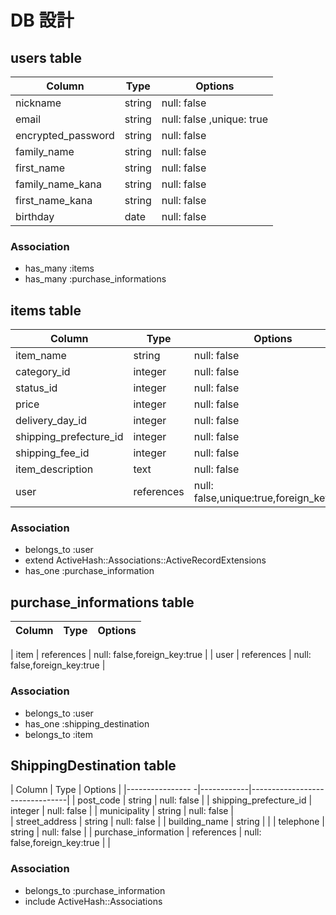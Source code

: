 # DB 設計

## users table

| Column             | Type                | Options                   |
|--------------------|---------------------|---------------------------|
| nickname           | string              | null: false               |
| email              | string              | null: false ,unique: true |
| encrypted_password | string              | null: false               |
| family_name        | string              | null: false               |
| first_name         | string              | null: false               |
| family_name_kana   | string              | null: false               |
| first_name_kana    | string              | null: false               |
| birthday           | date                | null: false               |

### Association

* has_many :items
* has_many :purchase_informations
 

## items table


| Column                              | Type       | Options                                  |
|-------------------------------------|------------|------------------------------------------|
| item_name                           |string      |null: false                               |
| category_id                         |integer     |null: false                               |
| status_id                           |integer     |null: false                               |
| price                               |integer     |null: false                               |
| delivery_day_id                     |integer     |null: false                               |
| shipping_prefecture_id              |integer     |null: false                               |
| shipping_fee_id                     |integer     |null: false                               |
| item_description                    |text        |null: false                               |
| user                                |references  |null: false,unique:true,foreign_key:true  |         

### Association

- belongs_to :user
- extend ActiveHash::Associations::ActiveRecordExtensions
- has_one :purchase_information

 
## purchase_informations table

| Column         | Type       | Options                                    |
|----------------|------------|--------------------------------------------|

| item           | references | null: false,foreign_key:true               |
| user           | references | null: false,foreign_key:true               | 


### Association

- belongs_to :user
- has_one :shipping_destination
- belongs_to :item 

##  ShippingDestination table

| Column                   | Type       | Options                        |
|----------------         -|------------|--------------------------------|
| post_code                | string     | null: false                    |
| shipping_prefecture_id   | integer    | null: false                    |
| municipality             | string     | null: false                    |  
| street_address           | string     | null: false                    |
| building_name            | string     |                                |
| telephone                | string     | null: false                    |
| purchase_information     | references | null: false,foreign_key:true   |            | 


### Association

- belongs_to :purchase_information
- include ActiveHash::Associations
